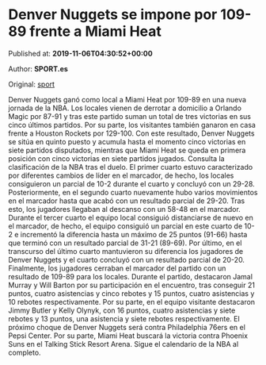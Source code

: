 
# Denver Nuggets se impone por 109-89 frente a Miami Heat

Published at: **2019-11-06T04:30:52+00:00**

Author: **SPORT.es**

Original: [sport](https://www.sport.es/es/noticias/nba/denver-nuggets-se-impone-por-109-89-frente-a-miami-heat-7716202)

Denver Nuggets ganó como local a Miami Heat por 109-89 en una nueva jornada de la NBA. Los locales vienen de derrotar a domicilio a Orlando Magic por 87-91 y tras este partido suman un total de tres victorias en sus cinco últimos partidos. Por su parte, los visitantes también ganaron en casa frente a Houston Rockets por 129-100. Con este resultado, Denver Nuggets se sitúa en quinto puesto y acumula hasta el momento cinco victorias en siete partidos disputados, mientras que Miami Heat se queda en primera posición con cinco victorias en siete partidos jugados. Consulta la clasificación de la NBA tras el duelo.
El primer cuarto estuvo caracterizado por diferentes cambios de líder en el marcador, de hecho, los locales consiguieron un parcial de 10-2 durante el cuarto y concluyó con un 29-28. Posteriormente, en el segundo cuarto nuevamente hubo varios movimientos en el marcador hasta que acabó con un resultado parcial de 29-20. Tras esto, los jugadores llegaban al descanso con un 58-48 en el marcador.
Durante el tercer cuarto el equipo local consiguió distanciarse de nuevo en el marcador, de hecho, el equipo consiguió un parcial en este cuarto de 10-2 e incrementó la diferencia hasta un máximo de 25 puntos (91-66) hasta que terminó con un resultado parcial de 31-21 (89-69). Por último, en el transcurso del último cuarto mantuvieron su diferencia los jugadores de Denver Nuggets y el cuarto concluyó con un resultado parcial de 20-20. Finalmente, los jugadores cerraban el marcador del partido con un resultado de 109-89 para los locales.
Durante el partido, destacaron Jamal Murray y Will Barton por su participación en el encuentro, tras conseguir 21 puntos, cuatro asistencias y cinco rebotes y 15 puntos, cuatro asistencias y 10 rebotes respectivamente. Por su parte, en el equipo visitante destacaron Jimmy Butler y Kelly Olynyk, con 16 puntos, cuatro asistencias y siete rebotes y 13 puntos, una asistencia y siete rebotes respectivamente.
El próximo choque de Denver Nuggets será contra Philadelphia 76ers en el Pepsi Center. Por su parte, Miami Heat buscará la victoria contra Phoenix Suns en el Talking Stick Resort Arena. Sigue el calendario de la NBA al completo.
